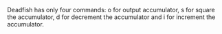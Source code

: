 Deadfish has only four commands: o for
output accumulator, s for square the
accumulator, d for decrement the
accumulator and i for increment the
accumulator.
